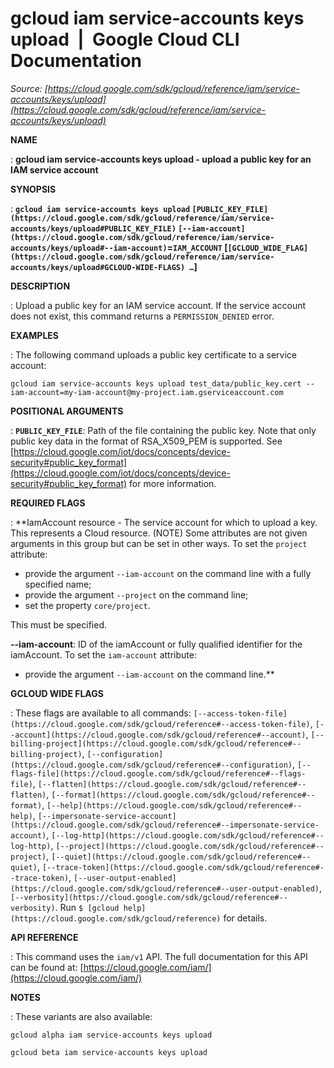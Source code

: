 # gcloud iam service-accounts keys upload  |  Google Cloud CLI Documentation

*Source: [https://cloud.google.com/sdk/gcloud/reference/iam/service-accounts/keys/upload](https://cloud.google.com/sdk/gcloud/reference/iam/service-accounts/keys/upload)*

**NAME**

: **gcloud iam service-accounts keys upload - upload a public key for an IAM service account**

**SYNOPSIS**

: **`gcloud iam service-accounts keys upload` `[PUBLIC_KEY_FILE](https://cloud.google.com/sdk/gcloud/reference/iam/service-accounts/keys/upload#PUBLIC_KEY_FILE)` `[--iam-account](https://cloud.google.com/sdk/gcloud/reference/iam/service-accounts/keys/upload#--iam-account)`=`IAM_ACCOUNT` [`[GCLOUD_WIDE_FLAG](https://cloud.google.com/sdk/gcloud/reference/iam/service-accounts/keys/upload#GCLOUD-WIDE-FLAGS) …`]**

**DESCRIPTION**

: Upload a public key for an IAM service account.
If the service account does not exist, this command returns a
`PERMISSION_DENIED` error.

**EXAMPLES**

: The following command uploads a public key certificate to a service account:
```
gcloud iam service-accounts keys upload test_data/public_key.cert --iam-account=my-iam-account@my-project.iam.gserviceaccount.com
```

**POSITIONAL ARGUMENTS**

: **`PUBLIC_KEY_FILE`**:
Path of the file containing the public key. Note that only public key data in
the format of RSA_X509_PEM is supported. See [https://cloud.google.com/iot/docs/concepts/device-security#public_key_format](https://cloud.google.com/iot/docs/concepts/device-security#public_key_format)
for more information.

**REQUIRED FLAGS**

: **IamAccount resource - The service account for which to upload a key. This
represents a Cloud resource. (NOTE) Some attributes are not given arguments in
this group but can be set in other ways.
To set the `project` attribute:

- provide the argument `--iam-account` on the command line with a fully
specified name;
- provide the argument `--project` on the command line;
- set the property `core/project`.

This must be specified.

**--iam-account**:
ID of the iamAccount or fully qualified identifier for the iamAccount.
To set the `iam-account` attribute:

- provide the argument `--iam-account` on the command line.**

**GCLOUD WIDE FLAGS**

: These flags are available to all commands: `[--access-token-file](https://cloud.google.com/sdk/gcloud/reference#--access-token-file)`,
`[--account](https://cloud.google.com/sdk/gcloud/reference#--account)`, `[--billing-project](https://cloud.google.com/sdk/gcloud/reference#--billing-project)`,
`[--configuration](https://cloud.google.com/sdk/gcloud/reference#--configuration)`,
`[--flags-file](https://cloud.google.com/sdk/gcloud/reference#--flags-file)`,
`[--flatten](https://cloud.google.com/sdk/gcloud/reference#--flatten)`, `[--format](https://cloud.google.com/sdk/gcloud/reference#--format)`, `[--help](https://cloud.google.com/sdk/gcloud/reference#--help)`, `[--impersonate-service-account](https://cloud.google.com/sdk/gcloud/reference#--impersonate-service-account)`,
`[--log-http](https://cloud.google.com/sdk/gcloud/reference#--log-http)`,
`[--project](https://cloud.google.com/sdk/gcloud/reference#--project)`, `[--quiet](https://cloud.google.com/sdk/gcloud/reference#--quiet)`, `[--trace-token](https://cloud.google.com/sdk/gcloud/reference#--trace-token)`, `[--user-output-enabled](https://cloud.google.com/sdk/gcloud/reference#--user-output-enabled)`,
`[--verbosity](https://cloud.google.com/sdk/gcloud/reference#--verbosity)`.
Run `$ [gcloud help](https://cloud.google.com/sdk/gcloud/reference)` for details.

**API REFERENCE**

: This command uses the `iam/v1` API. The full documentation for this
API can be found at: [https://cloud.google.com/iam/](https://cloud.google.com/iam/)

**NOTES**

: These variants are also available:

```
gcloud alpha iam service-accounts keys upload
```

```
gcloud beta iam service-accounts keys upload
```